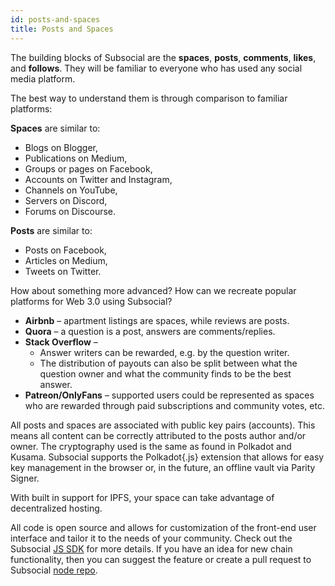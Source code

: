 ```yaml
---
id: posts-and-spaces
title: Posts and Spaces
---
```


The building blocks of Subsocial are the **spaces**, **posts**, **comments**, **likes**, and **follows**. They
will be familiar to everyone who has used any social media platform.

The best way to understand them is through comparison to familiar platforms:

**Spaces** are similar to:

- Blogs on Blogger,
- Publications on Medium,
- Groups or pages on Facebook,
- Accounts on Twitter and Instagram,
- Channels on YouTube,
- Servers on Discord,
- Forums on Discourse.

**Posts** are similar to:

- Posts on Facebook,
- Articles on Medium,
- Tweets on Twitter.

How about something more advanced? How can we recreate popular platforms for Web 3.0
using Subsocial?

- **Airbnb** – apartment listings are spaces, while reviews are posts.
- **Quora** – a question is a post, answers are comments/replies.
- **Stack Overflow** –
  - Answer writers can be rewarded, e.g. by the question writer.
  - The distribution of payouts can also be split between what the question owner
and what the community finds to be the best answer.
- **Patreon/OnlyFans** – supported users could be represented as spaces who are
rewarded through paid subscriptions and community votes, etc.

All posts and spaces are associated with public key pairs (accounts). This means all content
can be correctly attributed to the posts author and/or owner. The cryptography used is the same
as found in Polkadot and Kusama. Subsocial supports the Polkadot{.js} extension that allows for
easy key management in the browser or, in the future, an offline vault via Parity Signer.

With built in support for IPFS, your space can take advantage of decentralized hosting.

All code is open source and allows for customization of the front-end user interface and tailor it
to the needs of your community. Check out the Subsocial [JS SDK](https://github.com/dappforce/subsocial-js) for more details. If you have
an idea for new chain functionality, then you can suggest the feature or create a pull request to
Subsocial [node repo](https://github.com/dappforce/subsocial-node).
